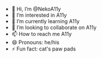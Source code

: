 - 👋 Hi, I’m @NekoA11y
- 👀 I’m interested in A11y
- 🌱 I’m currently learning A11y
- 💞️ I’m looking to collaborate on A11y
- 📫 How to reach me A11y
- 😄 Pronouns: he/his
- ⚡ Fun fact: cat's paw pads

<!---
NekoA11y/NekoA11y is an ✨ unpredictable prankster ✨ repository because its `README.md` (this file) appears on your GitHub profile.
You can click the Preview link to take a look at your changes.
memo::
This work © 2024 by NekoA11y is licensed under Creative Commons Attribution-NonCommercial 4.0 International.
To view a copy of this license, visit https://creativecommons.org/licenses/by-nc/4.0/
--->
